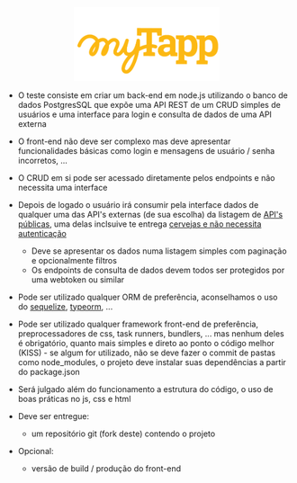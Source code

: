 <p align="center">
  <img width="260" src="https://github.com/myTapp/front-end-test/blob/master/mytapp.png?raw=true">
</p>

- O teste consiste em criar um back-end em node.js utilizando o banco de dados PostgresSQL que expõe uma API REST de um CRUD simples de usuários e uma interface para login e consulta de dados de uma API externa
- O front-end não deve ser complexo mas deve apresentar funcionalidades básicas como login e mensagens de usuário / senha incorretos, ...
- O CRUD em si pode ser acessado diretamente pelos endpoints e não necessita uma interface
- Depois de logado o usuário irá consumir pela interface dados de qualquer uma das API's externas (de sua escolha) da listagem de [API's públicas](https://github.com/toddmotto/public-apis), uma delas inclsuive te entrega [cervejas e não necessita autenticação](https://punkapi.com/)
  - Deve se apresentar os dados numa listagem simples com paginação e opcionalmente filtros
  - Os endpoints de consulta de dados devem todos ser protegidos por uma webtoken ou similar
- Pode ser utilizado qualquer ORM de preferência, aconselhamos o uso do [sequelize](https://github.com/sequelize/sequelize), [typeorm](https://github.com/typeorm/typeorm), ...
- Pode ser utilizado qualquer framework front-end de preferência, preprocessadores de css, task runners, bundlers, ... mas nenhum deles é obrigatório, quanto mais simples e direto ao ponto o código melhor (KISS) - se algum for utilizado, não se deve fazer o commit de pastas como node_modules, o projeto deve instalar suas dependências a partir do package.json
- Será julgado além do funcionamento a estrutura do código, o uso de boas práticas no js, css e html


- Deve ser entregue:
  - um repositório git (fork deste) contendo o projeto
  
- Opcional:
  - versão de build / produção do front-end
